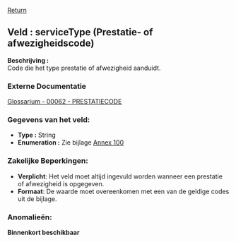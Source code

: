 [Return](../README.md)

## Veld : serviceType (Prestatie- of afwezigheidscode)

**Beschrijving :**  
Code die het type prestatie of afwezigheid aanduidt.

### Externe Documentatie

[Glossarium - 00062 - PRESTATIECODE](https://www.socialsecurity.be/portail/glossaires/dmfa.nsf/56d13fe0587c9d6dc1256b210060ae6a/9b8d5096479a172dc1258bea00337fd6?OpenDocument)

### Gegevens van het veld:

* **Type :** String
* **Enumeration :** Zie bijlage [Annex 100](../../technical_specs/Annex/codes%20prestation.xlsx) 

### Zakelijke Beperkingen:
* **Verplicht**: Het veld moet altijd ingevuld worden wanneer een prestatie of afwezigheid is opgegeven.
* **Formaat**: De waarde moet overeenkomen met een van de geldige codes uit de bijlage.


### Anomalieën:

**Binnenkort beschikbaar**



